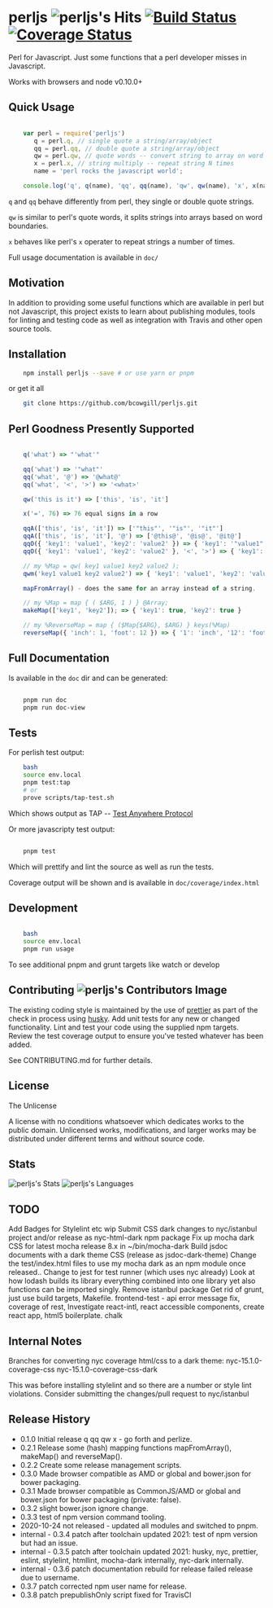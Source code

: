 perljs ![perljs's Hits](https://hitcounter.pythonanywhere.com/count/tag.svg?url=https://github.com/bcowgill/perljs) [![Build Status](https://travis-ci.org/bcowgill/perljs.svg?branch=master)](https://travis-ci.org/bcowgill/perljs) [![Coverage Status](https://coveralls.io/repos/github/bcowgill/perljs/badge.svg?branch=master)](https://coveralls.io/github/bcowgill/perljs?branch=master)
======

Perl for Javascript. Just some functions that a perl developer misses in Javascript.

Works with browsers and node v0.10.0+

## Quick Usage

```javascript

	var perl = require('perljs')
	   q = perl.q, // single quote a string/array/object
	   qq = perl.qq, // double quote a string/array/object
	   qw = perl.qw, // quote words -- convert string to array on word boundaries
	   x = perl.x, // string multiply -- repeat string N times
	   name = 'perl rocks the javascript world';

	console.log('q', q(name), 'qq', qq(name), 'qw', qw(name), 'x', x(name + '\n', 3));
```

`q` and `qq` behave differently from perl, they single or double quote strings.

`qw` is similar to perl's quote words, it splits strings into arrays based on word boundaries.

`x` behaves like perl's `x` operater to repeat strings a number of times.

Full usage documentation is available in `doc/`

## Motivation

In addition to providing some useful functions which are available in perl but not Javascript, this project exists to learn about publishing modules, tools for linting and testing code as well as integration with Travis and other open source tools.

## Installation

```bash
	npm install perljs --save # or use yarn or pnpm
```

or get it all

```bash
	git clone https://github.com/bcowgill/perljs.git
```

## Perl Goodness Presently Supported

```javascript

	q('what') => "'what'"

	qq('what') => '"what"'
	qq('what', '@') => '@what@'
	qq('what', '<', '>') => '<what>'

	qw('this is it') => ['this', 'is', 'it']

	x('=', 76) => 76 equal signs in a row

	qqA(['this', 'is', 'it']) => ['"this"', '"is"', '"it"']
	qqA(['this', 'is', 'it'], '@') => ['@this@', '@is@', '@it@']
	qqO({ 'key1': 'value1', 'key2': 'value2' }) => { 'key1': '"value1"', 'key2': '"value2"' }
	qqO({ 'key1': 'value1', 'key2': 'value2' }, '<', '>') => { 'key1': '<value1>', 'key2': '<value2>' }

	// my %Map = qw( key1 value1 key2 value2 );
	qwm('key1 value1 key2 value2') => { 'key1': 'value1', 'key2': 'value2' }

	mapFromArray() - does the same for an array instead of a string.

	// my %Map = map { ( $ARG, 1 ) } @Array;
	makeMap(['key1', 'key2']); => { 'key1': true, 'key2': true }

	// my %ReverseMap = map { ($Map{$ARG}, $ARG) } keys(%Map)
	reverseMap({ 'inch': 1, 'foot': 12 }) => { '1': 'inch', '12': 'foot' }
```

## Full Documentation

Is available in the `doc` dir and can be generated:

```bash

	pnpm run doc
	pnpm run doc-view
```

## Tests

For perlish test output:

```bash
	bash
	source env.local
	pnpm test:tap
	# or
	prove scripts/tap-test.sh
```

Which shows output as TAP -- [Test Anywhere Protocol](http://testanything.org/)

Or more javascripty test output:

```bash

	pnpm test
```

Which will prettify and lint the source as well as run the tests.

Coverage output will be shown and is available in `doc/coverage/index.html`

## Development

```bash

	bash
	source env.local
	pnpm run usage
```

To see additional pnpm and grunt targets like watch or develop

## Contributing ![perljs's Contributors Image](https://contrib.rocks/image?repo=bcowgill/perljs)

The existing coding style is maintained by the use of [prettier](https://www.npmjs.com/package/prettier) as part of the check in process using [husky](https://www.npmjs.com/package/husky).
Add unit tests for any new or changed functionality. Lint and test your code using the supplied npm targets.
Review the test coverage output to ensure you've tested whatever has been added.

See CONTRIBUTING.md for further details.

## License

The Unlicense

A license with no conditions whatsoever which dedicates works to the public domain. Unlicensed works, modifications, and larger works may be distributed under different terms and without source code.

## Stats

![perljs's Stats](https://github-readme-stats.vercel.app/api?username=bcowgill&show_icons=true) ![perljs's Languages](https://github-readme-stats.vercel.app/api/top-langs/?username=bcowgill&theme=blue-green)

## TODO

Add Badges for Stylelint etc
wip Submit CSS dark changes to nyc/istanbul project and/or release as nyc-html-dark npm package
Fix up mocha dark CSS for latest mocha release 8.x in ~/bin/mocha-dark
Build jsdoc documents with a dark theme CSS (release as jsdoc-dark-theme)
Change the test/index.html files to use my mocha dark as an npm module once released..
Change to jest for test runner (which uses nyc already)
Look at how lodash builds its library everything combined into one library yet also functions can be imported singly.
Remove istanbul package
Get rid of grunt, just use build targets, Makefile.
frontend-test - api error message fix, coverage of rest, Investigate react-intl, react accessible components, create react app, html5 boilerplate. chalk

## Internal Notes

Branches for converting nyc coverage html/css to a dark theme:
nyc-15.1.0-coverage-css
nyc-15.1.0-coverage-css-dark

This was before installing stylelint and so there are a number or style lint violations.
Consider submitting the changes/pull request to nyc/istanbul

## Release History

* 0.1.0 Initial release q qq qw x - go forth and perlize.
* 0.2.1 Release some (hash) mapping functions mapFromArray(), makeMap() and reverseMap().
* 0.2.2 Create some release management scripts.
* 0.3.0 Made browser compatible as AMD or global and bower.json for bower packaging.
* 0.3.1 Made browser compatible as CommonJS/AMD or global and bower.json for bower packaging (private: false).
* 0.3.2 slight bower.json ignore change.
* 0.3.3 test of npm version command tooling.
* 2020-10-24 not released - updated all modules and switched to pnpm.
* internal - 0.3.4 patch after toolchain updated 2021: test of npm version but had an issue.
* internal - 0.3.5 patch after toolchain updated 2021: husky, nyc, prettier, eslint, stylelint, htmllint, mocha-dark internally, nyc-dark internally.
* internal - 0.3.6 patch documentation rebuild for release failed release due to username.
* 0.3.7 patch corrected npm user name for release.
* 0.3.8 patch prepublishOnly script fixed for TravisCI
